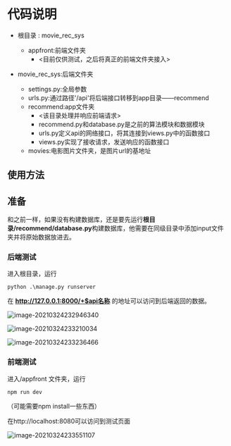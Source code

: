 # 代码说明

* 根目录 : movie_rec_sys

  * appfront:前端文件夹
    * <目前仅供测试，之后将真正的前端文件夹接入>
  
* movie_rec_sys:后端文件夹
    * settings.py:全局参数
    * urls.py:通过路径'/api'将后端接口转移到app目录——recommend
  * recommend:app文件夹
    * <该目录处理并响应前端请求>
    * recommend.py和database.py是之前的算法模块和数据模块
    * urls.py定义api的网络接口，将其连接到views.py中的函数接口
    * views.py实现了接收请求，发送响应的函数接口
  * movies:电影图片文件夹，是图片url的基地址



## 使用方法

## 准备

和之前一样，如果没有构建数据库，还是要先运行**根目录/recommend/database.py**构建数据库，他需要在同级目录中添加input文件夹并将原始数据放进去。

### 后端测试

进入根目录，运行

```
python .\manage.py runserver
```

在   **http://127.0.0.1:8000/+$api名称**    的地址可以访问到后端返回的数据。

![image-20210324232946340](C:\Users\sft\Desktop\se\django\movie_rec_sys\readme.assets\image-20210324232946340.png)

![image-20210324233210034](C:\Users\sft\Desktop\se\django\movie_rec_sys\readme.assets\image-20210324233210034.png)

![image-20210324233236466](C:\Users\sft\Desktop\se\django\movie_rec_sys\readme.assets\image-20210324233236466.png)



### 前端测试

进入/appfront 文件夹，运行

```
npm run dev
```

（可能需要npm install一些东西）



在http://localhost:8080可以访问到测试页面

![image-20210324233551107](C:\Users\sft\Desktop\se\django\movie_rec_sys\readme.assets\image-20210324233551107.png)